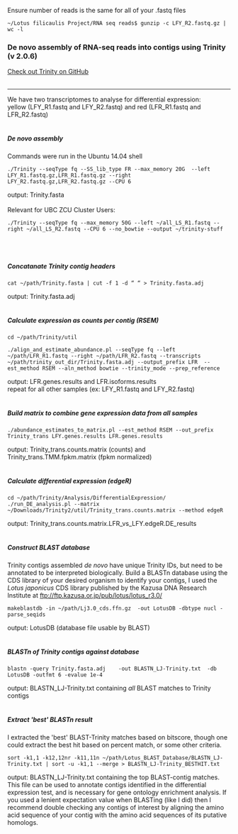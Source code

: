 Ensure number of reads is the same for all of your .fastq files
```
~/Lotus filicaulis Project/RNA seq reads$ gunzip -c LFY_R2.fastq.gz | wc -l
```

### De novo assembly of RNA-seq reads into contigs using Trinity (v 2.0.6)


[Check out Trinity on GitHub](https://github.com/trinityrnaseq/trinityrnaseq/wiki)
<br />
<br />

---


We have two transcriptomes to analyse for differential expression: <br />
yellow (LFY_R1.fastq and LFY_R2.fastq) and red (LFR_R1.fastq and LFR_R2.fastq) <br />
<br />

##### De novo assembly

Commands were run in the Ubuntu 14.04 shell
```
./Trinity --seqType fq --SS_lib_type FR --max_memory 20G  --left LFY_R1.fastq.gz,LFR_R1.fastq.gz --right LFY_R2.fastq.gz,LFR_R2.fastq.gz --CPU 6
```
output: Trinity.fasta
<br />
<br />
Relevant for UBC ZCU Cluster Users:
```
./Trinity --seqType fq --max_memory 50G --left ~/all_LS_R1.fastq --right ~/all_LS_R2.fastq --CPU 6 --no_bowtie --output ~/trinity-stuff
```
<br />
<br />

##### Concatanate Trinity contig headers
```
cat ~/path/Trinity.fasta | cut -f 1 -d “ “ > Trinity.fasta.adj
```
output: Trinity.fasta.adj
<br />
<br />
##### Calculate expression as counts per contig (RSEM)

```
cd ~/path/Trinity/util

./align_and_estimate_abundance.pl --seqType fq --left ~/path/LFR_R1.fastq --right ~/path/LFR_R2.fastq --transcripts   ~/path/trinity_out_dir/Trinity.fasta.adj --output_prefix LFR 	--est_method RSEM --aln_method bowtie --trinity_mode --prep_reference
```
output: LFR.genes.results and LFR.isoforms.results<br />
repeat for all other samples (ex: LFY_R1.fastq and LFY_R2.fastq) 
<br />
<br />
##### Build matrix to combine gene expression data from all samples
```
./abundance_estimates_to_matrix.pl --est_method RSEM --out_prefix Trinity_trans LFY.genes.results LFR.genes.results
```
output: Trinity_trans.counts.matrix (counts) and Trinity_trans.TMM.fpkm.matrix (fpkm normalized)
<br />
<br />
##### Calculate differential expression (edgeR)
```
cd ~/path/Trinity/Analysis/DifferentialExpression/
./run_DE_analysis.pl --matrix ~/Downloads/Trinity2/util/Trinity_trans.counts.matrix --method edgeR
```
output: Trinity_trans.counts.matrix.LFR_vs_LFY.edgeR.DE_results
<br />
<br />

##### Construct BLAST database 

Trinity contigs assembled *de novo* have unique Trinity IDs, but need to be annotated to be interpreted biologically.
Build a BLASTn database using the CDS library of your desired organism to identify your contigs, I used the *Lotus japonicus* CDS library published by the Kazusa DNA Research Institute at ftp://ftp.kazusa.or.jp/pub/lotus/lotus_r3.0/ 
```
makeblastdb -in ~/path/Lj3.0_cds.ffn.gz  -out LotusDB -dbtype nucl -parse_seqids
```
output: LotusDB (database file usable by BLAST)
<br />
<br />
##### BLASTn of Trinity contigs against database
```
blastn -query Trinity.fasta.adj    -out BLASTN_LJ-Trinity.txt  -db LotusDB -outfmt 6 -evalue 1e-4
```
output: BLASTN_LJ-Trinity.txt containing *all* BLAST matches to Trinity contigs
<br />
<br />
##### Extract 'best' BLASTn result 
I extracted the 'best' BLAST-Trinity matches based on bitscore, though one could extract the best hit based on percent match, or some other criteria. 
```
sort -k1,1 -k12,12nr -k11,11n ~/path/Lotus_BLAST_Database/BLASTN_LJ-Trinity.txt | sort -u -k1,1 --merge > BLASTN_LJ-Trinity_BESTHIT.txt
```
output: BLASTN_LJ-Trinity.txt containing the top BLAST-contig matches. This file can be used to annotate contigs identified in the differential expression test, and is necessary for gene ontology enrichment analysis. If you used a lenient expectation value when BLASTing (like I did) then I recommend double checking any contigs of interest by aligning the amino acid sequence of your contig with the amino acid sequences of its putative homologs. 




